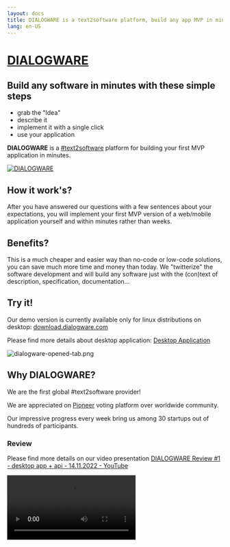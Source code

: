 ```yaml
---
layout: docs
title: DIALOGWARE is a text2software platform, build any app MVP in minutes
lang: en-US
---
```


# [DIALOGWARE](http://www.dialogware.com/)

## Build any software in minutes with these simple steps

+ grab the "Idea"
+ describe it
+ implement it with a single click
+ use your application

**DIALOGWARE** is a [#text2software](https://www.text2software.com/)
platform for building your first MVP application in minutes.

[![DIALOGWARE](http://logo.dialogware.com/dialogware-2lines.png)](http://www.dialogware.com/)

## How it work's?

After you have answered our questions with a few sentences about your expectations, 
you will implement your first MVP version of a web/mobile application yourself and within minutes rather than weeks.


## Benefits?

This is a much cheaper and easier way than no-code or low-code solutions, you can save much more time and money than today.
We "twitterize" the software development and will build any software just with the (con)text of description, specification, documentation...


## Try it!

Our demo version is currently available only for linux distributions on desktop: [download.dialogware.com](http://download.dialogware.com/)

Please find more details about desktop application: [Desktop Application](https://www.dialogware.com/app/desktop.html)

![dialogware-opened-tab.png](https://img.dialogware.com/animation.png)


## Why DIALOGWARE?

We are the first global #text2software provider!

We are appreciated on [Pioneer](https://pioneer.app/join/dialogware.com) voting platform over worldwide community.

Our impressive progress every week bring us among 30 startups out of hundreds of participants. 

### Review

Please find more details on our video presentation [DIALOGWARE Review #1 - desktop app + api - 14.11.2022 - YouTube](https://www.youtube.com/watch?v=ngjRjYnQ2qw)

<video controls="controls" src="https://www.dialogware.com/DIALOGWARE-Review-1-desktop app+api-14.11.2022.mp4" />

+ [Project Review](https://www.dialogware.com/about/review.html)


<script setup>
import {
  VPTeamPage,
  VPTeamPageTitle,
  VPTeamMembers,
  VPTeamPageSection
} from 'vitepress/theme'

const coreMembers = [
  {
    avatar: 'https://avatars.githubusercontent.com/u/5669657?s=96&v=4',
    name: 'Tom Sapletta',
    title: 'Creator',
    links: [
      { icon: 'linkedin', link: 'https://www.linkedin.com/in/tom-sapletta-com' }
    ]
  },
 {
    avatar: 'https://logo.dialogware.com/dialogware-logo-pivot.png',
    name: 'Join us!',
    title: 'Software Developer',
    links: [
       { icon: 'linkedin', link: 'https://www.linkedin.com/showcase/dialogware/' }
    ]
  }
]

const partners = [
  {
    avatar: 'https://img.dialogware.com/ionos.png',
    name: 'Ionos',
    title: 'Service provider',
    links: [
      { icon: 'linkedin', link: 'https://www.ionos.de' }
    ]
  },
 {
    avatar: 'https://softreck.pl/wp-content/uploads/2020/10/softreck-logo-kwadrat-biale-tlo-1024x1024.png',
    name: 'softreck.com',
    title: 'DevOps',
    links: [
       { icon: 'linkedin', link: 'https://softreck.pl' }
    ]
  }
]

import Newsletter from '/components/Newsletter.vue'

</script>
## NEWSLETTER

Leave your email to be the first DIALOGWARE-ian :)

<Newsletter />

## Our Story

We started in 2019 as Software House with an idea to build developer tools.
During the Years we have created modularized tools for frontend and backend development.
Today we want to bring the software development to the next level.

Our goal is building software in minutes with humanless software development systems.

## Our Team

The development of DIALOGWARE is guided by an international
team, some of whom have chosen to be featured below.

<VPTeamPage>
  <VPTeamPageSection>
    <template #members>
      <VPTeamMembers size="small" :members="coreMembers" />
    </template>
    </VPTeamPageSection>
</VPTeamPage>

## Our Partners

Organization they support our project

<VPTeamPage>
  <VPTeamPageSection>
    <template #members>
      <VPTeamMembers size="small" :members="partners" />
    </template>
  </VPTeamPageSection>
</VPTeamPage>

## Our Hashtags

+ text2software
+ text2app
+ text2srs
+ text2api
+ domain-specific language

